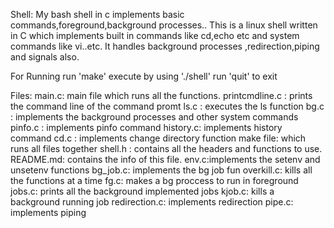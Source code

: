 Shell:
	My bash shell in c implements basic commands,foreground,background processes..
This is a linux shell written in C which implements built in commands like cd,echo etc and system commands like vi..etc. It handles background processes ,redirection,piping and signals also.

For Running
	run 'make'
	execute by using './shell'
	run 'quit' to exit


Files:
main.c: main file which runs all the functions.
printcmdline.c : prints the command line of the command promt
ls.c : executes the ls function
bg.c : implements the background processes and other system commands
pinfo.c : implements pinfo command
history.c: implements history command
cd.c : implements change directory function
make file: which runs all files together
shell.h : contains all the headers and functions to use.
README.md: contains the info of this file.
env.c:implements the setenv and unsetenv functions
bg_job.c: implements the bg job fun
overkill.c: kills all the functions at a time
fg.c: makes a bg proccess to run in foreground
jobs.c: prints all the background implemented jobs
kjob.c: kills a background running job
redirection.c: implements redirection
pipe.c: implements piping
